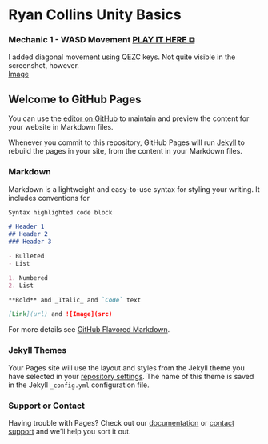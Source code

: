 # Ryan Collins Unity Basics
### Mechanic 1 - WASD Movement [PLAY IT HERE ⧉](https://ryscco.github.io/UnityBasics/Mechanic%201/build1/)
I added diagonal movement using QEZC keys. Not quite visible in the screenshot, however.<br>
[Image](https://github.com/ryscco/UnityBasics/blob/b7009586068a120d243420856496fbd49cd9b7cb/Mechanic%201/screenshot.png)

## Welcome to GitHub Pages

You can use the [editor on GitHub](https://github.com/ryscco/UnityBasics/edit/main/README.md) to maintain and preview the content for your website in Markdown files.

Whenever you commit to this repository, GitHub Pages will run [Jekyll](https://jekyllrb.com/) to rebuild the pages in your site, from the content in your Markdown files.

### Markdown

Markdown is a lightweight and easy-to-use syntax for styling your writing. It includes conventions for

```markdown
Syntax highlighted code block

# Header 1
## Header 2
### Header 3

- Bulleted
- List

1. Numbered
2. List

**Bold** and _Italic_ and `Code` text

[Link](url) and ![Image](src)
```

For more details see [GitHub Flavored Markdown](https://guides.github.com/features/mastering-markdown/).

### Jekyll Themes

Your Pages site will use the layout and styles from the Jekyll theme you have selected in your [repository settings](https://github.com/ryscco/UnityBasics/settings/pages). The name of this theme is saved in the Jekyll `_config.yml` configuration file.

### Support or Contact

Having trouble with Pages? Check out our [documentation](https://docs.github.com/categories/github-pages-basics/) or [contact support](https://support.github.com/contact) and we’ll help you sort it out.
